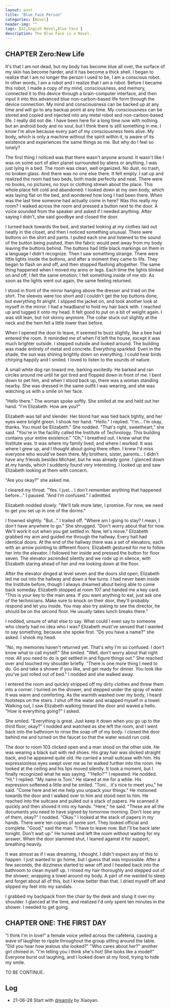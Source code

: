 ```yaml
---
layout: post
title: "Blue Face Person"
categories: [Novel]
header-img: ""
tags: [AI,Engish Novel,Blue Face ]
description: The Blue Face is a Novel.
---
```


## CHAPTER Zero:New Life

It's that I am not dead, but my body has become blue all over, the surface of my skin has become harder, and it has become a thick shell. I began to realize that I am no longer the person I used to be, I am a conscious robot. In other words, I am a robot and I realize that I am a robot. Before I became this robot, I made a copy of my mind, consciousness, and memory, connected it to this device through a brain-computer interface, and then input it into this advanced blue non-carbon-based life form through the device connection. My mind and consciousness can be backed up at any time and will go to any backup point at any time. My consciousness can be stored and copied and injected into any metal robot and non-carbon-based life. I really did not die.  I have been here for a long time now with nothing but an android body and no soul, but I think there is still something in me. I know I'm alive because every part of my consciousness feels alive. My body, which is only a machine without the spirit within it, is aware of its existence and experiences the same things as me. But why do I feel so lonely?

The first thing I noticed was that there wasn't anyone around. It wasn't like I was on some sort of alien planet surrounded by aliens or anything, I was just lying in a bed. The room was clean, well organized. No dust, no trash, no broken glass. And there was no one else there. It felt empty. I sat up and realized the room had two beds, both made perfectly and neat. There were no books, no pictures, no toys or clothing strewn about the place. This whole place felt cold and abandoned. I looked down at my own body, which was laying flat on the bed, and wondered how long I had been there. When was the last time someone had actually come in here? Was this really my room? I walked across the room and pressed a button next to the door. A voice sounded from the speaker and asked if I needed anything. After saying I didn't, she said goodbye and closed the door.

I turned back towards the bed, and started looking at my clothes laid out neatly in the closet, and then I noticed something unusual. There were buttons on the shirt and pants. I pulled each one and listened to the sound of the button being pushed, then the fabric would peel away from my body leaving the buttons behind. The buttons had little black markings on them in a language I didn't recognize. Then I saw something strange. There were little lights inside the buttons, and after a moment they came to life. They began to flash on and off, and then stopped flashing altogether. The same thing happened when I moved my arms or legs. Each time the lights blinked on and off, I felt the same emotion; I felt something inside of me stir. As soon as the lights went out again, the same feeling returned.

I stood in front of the mirror hanging above the dresser and tried on the shirt. The sleeves were too short and I couldn't get the top buttons done, but everything fit alright. I slipped the jacket on, and took another look at myself in the mirror. I had a headband to hold my hair back with. I reached up and tugged it onto my head. It felt good to put on a bit of weight again. I was still lean, but not skinny anymore. The collar stuck out slightly at the neck and the hem fell a little lower than before.

When I opened the door to leave, it seemed to buzz slightly, like a bee had entered the room. It reminded me of when I'd left the house, except it was much brighter outside. I stepped outside and looked around. The building was made entirely of metal and concrete. Everything sparkled. Even in the shade, the sun was shining brightly down on everything. I could hear birds chirping happily and I smiled. I loved to listen to the sounds of nature.

A small white dog ran toward me, barking excitedly. He barked and ran circles around me until he got tired and flopped down in front of me. I bent down to pet him, and when I stood back up, there was a woman standing nearby. She was dressed in the same outfit I was wearing, and she was watching us with a smile on her face.

"Hello there." The woman spoke softly. She smiled at me and held out her hand. "I'm Elizabeth. How are you?"

Elizabeth was tall and slender. Her blond hair was tied back tightly, and her eyes were bright green. I shook her hand. "Hello." I replied. "I'm... I'm okay, thanks. You must be Elizabeth."
She nodded. "That's right, sweetheart," she said. "You're in the facility called the Institute of Technology. This building contains your entire existence."
"Oh," I breathed out. I knew what the Institute was. It was where my family lived, and where I worked. It was where I grew up, and I thought about going there often. I knew I'd miss everyone who would've been there. My brothers, sister, parents… I didn't have any friends besides Michael, but he was already gone. I glanced down at my hands, which I suddenly found very interesting. I looked up and saw Elizabeth looking at them with concern.

"Are you okay?" she asked me.

I cleared my throat. "Yes. I just… I don't remember anything that happened before…" I paused. "And I'm confused." I admitted.

Elizabeth nodded slowly. "We'll talk more later, I promise. For now, we need to get you set up in one of the dorms."

I frowned slightly. "But…" I trailed off. "Where am I going to stay? I mean, I don't have anywhere to go."
She shrugged. "Don't worry about that for now. We'll work it out when you get settled in. Now, let's move." Elizabeth grabbed my arm and guided me through the hallway. Every hall had identical doors. At the end of the hallway there was a set of elevators, each with an arrow pointing to different floors. Elizabeth gestured for me to follow her into the elevator. I followed her inside and pressed the button for floor seven. The elevator ascended silently and we rode up in silence, with Elizabeth staring ahead of her and me looking down at the floor.

After the elevator dinged at level seven and the doors slid open, Elizabeth led me out into the hallway and down a few turns. I had never been inside the Institute before, though I always dreamed about being able to come back someday. Elizabeth stopped at room 107 and handed me a key card. "This is your key to the main area. If you want anything to eat, just ask one of the technicians. Make sure to knock on their door, they'll probably respond and let you inside. You may also try asking to see the director, he should be on the second floor. He usually takes lunch breaks there."

I nodded, unsure of what else to say. What could I even say to someone who clearly had no idea who I was? Elizabeth must've sensed that I wanted to say something, because she spoke first. "Do you have a name?" she asked. I shook my head.

"No, my memories haven't returned yet. That's why I'm so confused. I don't know what to call myself."
She smiled. "Well, don't worry about that right now. All you need to do is get settled in and figure things out." She reached over and touched my shoulder briefly. "There is one more thing I need to do. Go and take a shower if you like, and get ready for dinner. You look like you've just rolled out of bed." I nodded and she walked away.

I entered the room and quickly stripped off my dirty clothes and threw them into a corner. I turned on the shower, and stepped under the spray of water. It was warm and comforting. As the warmth washed over my body, I heard footsteps on the stairs. I shut off the water and wrapped myself in a towel. Walking out, I saw Elizabeth walking toward the door and waved a hello. "How is everything going?" I asked.

She smiled. "Everything is great. Just keep it down when you go up to the third floor, okay?" I nodded and watched as she left the room, and I went back into the bathroom to rinse the soap off of my body. I closed the door behind me and turned on the faucet so that the water would run cold.

The door to room 103 clicked open and a man stood on the other side. He was wearing a black suit with red shoes. His gray hair was slicked straight back, and he appeared quite old. He carried a small suitcase with him. His expressionless eyes swept over me as he walked further into the room. He looked at the ceiling and his lips moved silently. It took a moment, but I finally recognized what he was saying.
"'Hello?'" I repeated.
He nodded.
"Hi," I replied. "My name is Toni."
He stared at me for a while. His expression softened a little and he smiled.
"Toni… it's nice to meet you," he said. "Come here and let me help you unpack your things." He motioned towards the door and I walked over to him and stood next to him. He reached into the suitcase and pulled out a stack of papers. He scanned it quickly and then shoved it into my hands. "Here," he said. "These are all the documents you need to have signed by tomorrow morning. Don't lose any of them, okay?"
I nodded. "Okay." I looked at the stack of papers in my hands. There were ten copies of some sort. They looked official and complete.
"Good," said the man. "I have to leave now. But I'll be back later tonight. Don't wait up." He turned and left the room without waiting for my answer. When the door slammed shut, I leaned against it for support, breathing heavily.

It was almost as if I was dreaming, I thought. I didn't expect any of this to happen. I just wanted to go home, but I guess that was impossible. After a few seconds, the dizziness started to wear off and I headed back into the bathroom to clean myself up. I rinsed my hair thoroughly and stepped out of the shower, wrapping a towel around my body. A part of me wanted to sleep and forget about all of this, but I knew better than that. I dried myself off and slipped my feet into my sandals.

I grabbed my backpack from the chair by the desk and slung it over my shoulder. I glanced at the time, and realized I'd only spent ten minutes in the shower. I needed to get going.

## CHAPTER ONE: THE FIRST DAY 
"I think I'm in love!" a female voice yelled across the cafeteria, causing a wave of laughter to ripple throughout the group sitting around the table. "Did you hear how jealous she looked?"
"Who cares about her?" another girl chimed in. "I'm telling you I think she's hot! She looks like a model!"
Everyone burst out laughing, and I looked down at my food, trying to hide my smile.

TO BE CONTINUE..







## Log

-   21-06-28 Start with [dreamily](https://dreamily.ai/) by Xiaoyan.